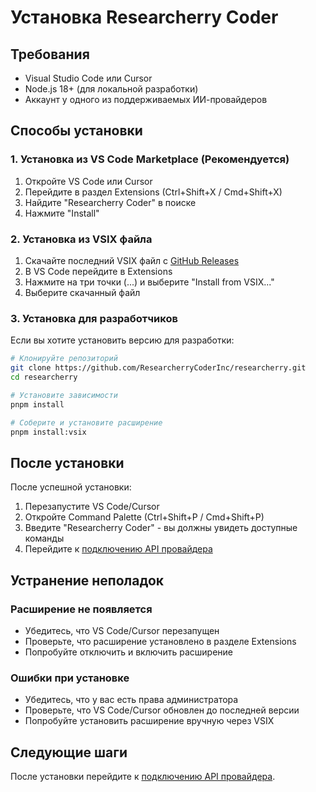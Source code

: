 # Установка Researcherry Coder

## Требования

- Visual Studio Code или Cursor
- Node.js 18+ (для локальной разработки)
- Аккаунт у одного из поддерживаемых ИИ-провайдеров

## Способы установки

### 1. Установка из VS Code Marketplace (Рекомендуется)

1. Откройте VS Code или Cursor
2. Перейдите в раздел Extensions (Ctrl+Shift+X / Cmd+Shift+X)
3. Найдите "Researcherry Coder" в поиске
4. Нажмите "Install"

### 2. Установка из VSIX файла

1. Скачайте последний VSIX файл с [GitHub Releases](https://github.com/ResearcherryCoderInc/researcherry/releases)
2. В VS Code перейдите в Extensions
3. Нажмите на три точки (...) и выберите "Install from VSIX..."
4. Выберите скачанный файл

### 3. Установка для разработчиков

Если вы хотите установить версию для разработки:

```bash
# Клонируйте репозиторий
git clone https://github.com/ResearcherryCoderInc/researcherry.git
cd researcherry

# Установите зависимости
pnpm install

# Соберите и установите расширение
pnpm install:vsix
```

## После установки

После успешной установки:

1. Перезапустите VS Code/Cursor
2. Откройте Command Palette (Ctrl+Shift+P / Cmd+Shift+P)
3. Введите "Researcherry Coder" - вы должны увидеть доступные команды
4. Перейдите к [подключению API провайдера](./connecting-api-provider.md)

## Устранение неполадок

### Расширение не появляется

- Убедитесь, что VS Code/Cursor перезапущен
- Проверьте, что расширение установлено в разделе Extensions
- Попробуйте отключить и включить расширение

### Ошибки при установке

- Убедитесь, что у вас есть права администратора
- Проверьте, что VS Code/Cursor обновлен до последней версии
- Попробуйте установить расширение вручную через VSIX

## Следующие шаги

После установки перейдите к [подключению API провайдера](./connecting-api-provider.md).
